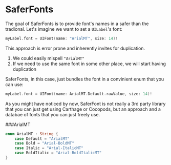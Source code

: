 # SaferFonts

The goal of SaferFonts is to provide font's names in a safer than the tradional. Let's imagine we want to set a `UILabel`'s font:

```swift
myLabel.font = UIFont(name: "ArialMT", size: 14)!
```

This approach is error prone and inherently invites for duplication.

1) We could easily mispell `"ArialMT"`
2) If we need to use the same font in some other place, we will start having duplication

SaferFonts, in this case, just bundles the font in a convinient enum that you can use:

```swift
myLabel.font = UIFont(name: ArialMT.Default.rawValue, size: 14)!
```

As you might have noticed by now, SaferFont is not really a 3rd party library that you can just get using Carthage or Cocopods, but an approach and a databae of fonts that you can just freely use.

###ArialMT

```swift
enum ArialMT : String {
    case Default = "ArialMT"
    case Bold = "Arial-BoldMT"
    case Italic = "Arial-ItalicMT"
    case BoldItalic = "Arial-BoldItalicMT"
}
```
